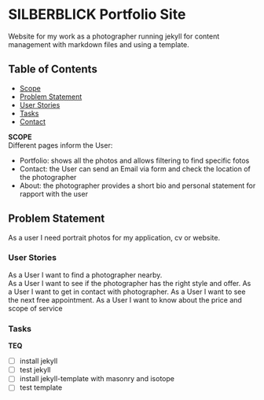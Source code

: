 # SILBERBLICK Portfolio Site
Website for my work as a photographer running jekyll for content management with markdown files and using a template.

## Table of Contents
- [Scope](#scope)
- [Problem Statement](#problem-statement)
- [User Stories](#user-stories)
- [Tasks](#tasks)
- [Contact](#contact)
  
**SCOPE**  
Different pages inform the User:
- Portfolio: shows all the photos and allows filtering to find specific fotos
- Contact: the User can send an Email via form and check the location of the photographer
- About: the photographer provides a short bio and personal statement for rapport with the user
    
## Problem Statement
As a user I need portrait photos for my application, cv or website.  

### User Stories
As a User I want to find a photographer nearby.  
As a User I want to see if the photographer has the right style and offer.
As a User I want to get in contact with photographer.
As a User I want to see the next free appointment.
As a User I want to know about the price and scope of service  

### Tasks

**TEQ**
- [ ] install jekyll  
- [ ] test jekyll  
- [ ] install jekyll-template with masonry and isotope  
- [ ] test template  
